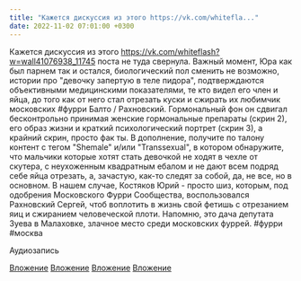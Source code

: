 ```yaml
---
title: "Кажется дискуссия из этого https://vk.com/whitefla..."
date: 2022-11-02 07:01:00 +0300
---
```


Кажется дискуссия из этого https://vk.com/whiteflash?w=wall41076938_11745 поста не туда свернула.
Важный момент, Юра как был парнем так и остался, биологический пол сменить не возможно, истории про "девочку запертую в теле пидора", подтверждаются объективными медицинскими показателями, те кто видел его член и яйца, до того как от него стал отрезать куски и сжирать их любимчик московских #фурри Балто / Рахновский.
Гормональный фон он сдвигал бесконтрольно принимая женские гормональные препараты (скрин 2), его образ жизни и краткий психологический портрет (скрин 3), а крайний скрин, просто фак ты.
В дополнение, получите по талону контент с тегом "Shemale" и/или "Transsexual", в котором обнаружите, что мальчики которые хотят стать девочкой не ходят в чехле от скутера, с неухоженным квадратным ебалом и не дают всем подряд себе яйца отрезать, а, зачастую, как-то следят за собой, да, не все, но в основном.
В нашем случае, Костяков Юрий - просто шиз, которым, под одобрения Московского Фурри Сообщества, воспользовался Рахновский Сергей, чтоб воплотить в жизнь свой фетишь с отрезанием яиц и сжиранием человеческой плоти.
Напомню, это дача депутата Зуева в Малаховке, злачное место среди московских фуррей.
#фурри #москва


Аудиозапись

[Вложение](/assets/vk_photos/3/C9EAFCgRskk.jpg)
[Вложение](/assets/vk_photos/3/2I7wMTEkL4E.jpg)
[Вложение](/assets/vk_photos/3/sW18Ram24yA.jpg)
[Вложение](/assets/vk_photos/3/C0V5YyVR3Xg.jpg)
